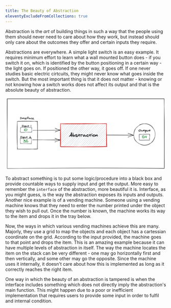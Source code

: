 ```yaml
---
title: The Beauty of Abstraction
eleventyExcludeFromCollections: true
---
```


<!-- Beauty of abstraction
In daily life, providing services. Milk delivery app. Ultimate service is of utmost important. People tend to expose implementation and influence choice.
Have been learning Nand2Tetris -> abstraction of Gates.
In tech too. Choosing a plugin built in TS over one built in JS. Should implementation matter?
Not exactly for one single instance, but it matters over time which would sruvive better.
Good implementation guarantees quality. When should users care about implementation? Typeform example. API examples. npm examples. -->

Abstraction is the _art_ of building things in such a way that the people using them should never need to care about how they work, but instead should only care about the outcomes they offer and certain inputs they require.

Abstractions are everywhere. A simple light switch is an easy example. It requires minimum effort to learn what a wall mounted button does - if you switch it on, which is identified by the button positioning in a certain way - the light goes on. If positioned the other way, it goes off. If one never studies basic electric cirtcuits, they might never know what goes inside the switch. But the most important thing is that it does not matter - knowing or not knowing how a switch works does not affect its output and that is the absolute beauty of abstraction.

![ab](/img/posts/abstraction1.png)

To abstract something is to put some logic/procedure into a black box and provide countable ways to supply input and get the output. More easy to remember the `interface` of the abstraction, more beautiful it is. Interface, as you might guess, is the way the abstraction exposes its inputs and outputs. Another nice example is of a vending machine. Someone using a vending machine knows that they need to enter the number printed under the object they wish to pull out. Once the number is known, the machine works its way to the item and drops it in the tray below.

Now, the ways in which various vending machines achieve this are many. Majorly, they use a grid to map the objects and each object has a cartessian coordinate on the grid. According to the input provided, the machine goes to that point and drops the item. This is an amazing example because it can have multiple levels of abstraction in itself. The way the machine locates the item on the stack can be very different - one may go horizontally first and then vertically, and some other may go the opposite. Since the machine uses it internally, it doesn't care about how this is implemented as long as it correctly reaches the right item.

One way in which the beauty of an abstraction is tampered is when the interface includes something which does not directly imply the abstraction's main function. This might happen due to a poor or inefficient implementation that requires users to provide some input in order to fulfil and internal condition.
